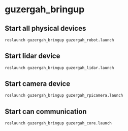 # guzergah_bringup

## Start all physical devices
````bash
roslaunch guzergah_bringup guzergah_robot.launch
````

## Start lidar device
````bash
roslaunch guzergah_bringup guzergah_lidar.launch
````

## Start camera device
````bash
roslaunch guzergah_bringup guzergah_rpicamera.launch
````

## Start can communication
````bash
roslaunch guzergah_bringup guzergah_core.launch
````
